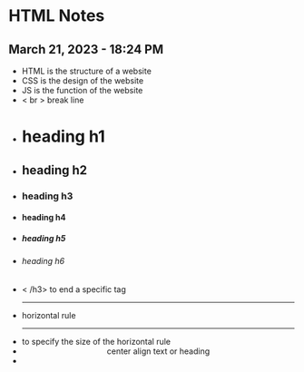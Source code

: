 # HTML Notes
## March 21, 2023 - 18:24 PM
- HTML is the structure of a website
- CSS is the design of the website
- JS is the function of the website
- < br > break line 
- <h1> heading h1
- <h2> heading h2
- <h3> heading h3
- <h4> heading h4
- <h5> heading h5
- <h6> heading h6
-  < /h3> to end a specific tag
- <hr> horizontal rule
- <hr size="3"> to specify the size of the horizontal rule
- <center> center align text or heading
- 


